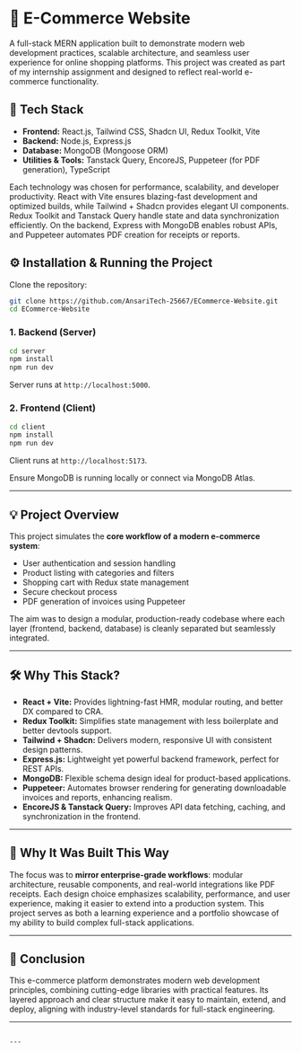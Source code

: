 # 🛒 E-Commerce Website

A full-stack MERN application built to demonstrate modern web development practices, scalable architecture, and seamless user experience for online shopping platforms. This project was created as part of my internship assignment and designed to reflect real-world e-commerce functionality.

## 🚀 Tech Stack

- **Frontend:** React.js, Tailwind CSS, Shadcn UI, Redux Toolkit, Vite  
- **Backend:** Node.js, Express.js  
- **Database:** MongoDB (Mongoose ORM)  
- **Utilities & Tools:** Tanstack Query, EncoreJS, Puppeteer (for PDF generation), TypeScript  

Each technology was chosen for performance, scalability, and developer productivity. React with Vite ensures blazing-fast development and optimized builds, while Tailwind + Shadcn provides elegant UI components. Redux Toolkit and Tanstack Query handle state and data synchronization efficiently. On the backend, Express with MongoDB enables robust APIs, and Puppeteer automates PDF creation for receipts or reports.

## ⚙️ Installation & Running the Project

Clone the repository:
```bash
git clone https://github.com/AnsariTech-25667/ECommerce-Website.git
cd ECommerce-Website
````

### 1. Backend (Server)

```bash
cd server
npm install
npm run dev
```

Server runs at `http://localhost:5000`.

### 2. Frontend (Client)

```bash
cd client
npm install
npm run dev
```

Client runs at `http://localhost:5173`.

Ensure MongoDB is running locally or connect via MongoDB Atlas.

---

## 💡 Project Overview

This project simulates the **core workflow of a modern e-commerce system**:

* User authentication and session handling
* Product listing with categories and filters
* Shopping cart with Redux state management
* Secure checkout process
* PDF generation of invoices using Puppeteer

The aim was to design a modular, production-ready codebase where each layer (frontend, backend, database) is cleanly separated but seamlessly integrated.

---

## 🛠️ Why This Stack?

* **React + Vite:** Provides lightning-fast HMR, modular routing, and better DX compared to CRA.
* **Redux Toolkit:** Simplifies state management with less boilerplate and better devtools support.
* **Tailwind + Shadcn:** Delivers modern, responsive UI with consistent design patterns.
* **Express.js:** Lightweight yet powerful backend framework, perfect for REST APIs.
* **MongoDB:** Flexible schema design ideal for product-based applications.
* **Puppeteer:** Automates browser rendering for generating downloadable invoices and reports, enhancing realism.
* **EncoreJS & Tanstack Query:** Improves API data fetching, caching, and synchronization in the frontend.

---

## 🎯 Why It Was Built This Way

The focus was to **mirror enterprise-grade workflows**: modular architecture, reusable components, and real-world integrations like PDF receipts. Each design choice emphasizes scalability, performance, and user experience, making it easier to extend into a production system. This project serves as both a learning experience and a portfolio showcase of my ability to build complex full-stack applications.

---

## 📌 Conclusion

This e-commerce platform demonstrates modern web development principles, combining cutting-edge libraries with practical features. Its layered approach and clear structure make it easy to maintain, extend, and deploy, aligning with industry-level standards for full-stack engineering.

---

```

---
